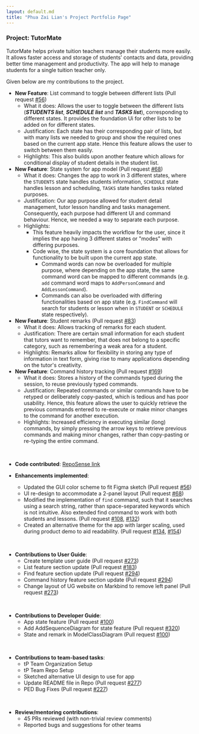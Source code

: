 ```yaml
---
layout: default.md
title: "Phua Zai Lian's Project Portfolio Page"
---
```


### Project: TutorMate

TutorMate helps private tuition teachers manage their students more easily. It allows faster access and storage of students’ contacts and data, providing better time management and productivity. The app will help to manage students for a single tuition teacher only.

Given below are my contributions to the project.


* **New Feature**: List command to toggle between different lists (Pull request [#56](https://github.com/AY2324S1-CS2103T-T11-3/tp/pull/56))
  * What it does: Allows the user to toggle between the different lists (___STUDENTS list___, ___SCHEDULE list___ and ___TASKS list___), corresponding to different states. It provides the foundation Ui for other lists to be added on for different states.
  * Justification: Each state has their corresponding pair of lists, but with many lists we needed to group and show the required ones based on the current app state. Hence this feature allows the user to switch between them easily.
  * Highlights: This also builds upon another feature which allows for conditional display of student details in the student list.
* **New Feature**: State system for app model (Pull request [#68](https://github.com/AY2324S1-CS2103T-T11-3/tp/pull/68))
  * What it does: Changes the app to work in 3 different states, where the `STUDENTS` state handles students information, `SCHEDULE` state handles lesson and scheduling, `TASKS` state handles tasks related purposes.
  * Justification: Our app purpose allowed for student detail management, tutor lesson handling and tasks management. Consequently, each purpose had different UI and command behaviour. Hence, we needed a way to separate each purpose.
  * Highlights: 
    * This feature heavily impacts the workflow for the user, since it implies the app having 3 different states or "modes" with differing purposes. 
    * Code wise, the state system is a core foundation that allows for functionality to be built upon the current app state. 
      * Command words can now be overloaded for multiple purpose, where depending on the app state, the same command word can be mapped to different commands (e.g. `add` command word maps to `AddPersonCommand` and `AddLessonCommand`).
      * Commands can also be overloaded with differing functionalities based on app state (e.g. `FindCommand` will search for students or lesson when in `STUDENT` or `SCHEDULE` state respectively).
* **New Feature**: Student remarks (Pull request [#83](https://github.com/AY2324S1-CS2103T-T11-3/tp/pull/83))
  * What it does: Allows tracking of remarks for each student.
  * Justification: There are certain small information for each student that tutors want to remember, that does not belong to a specific category, such as remembering a weak area for a student.
  * Highlights: Remarks allow for flexibility in storing any type of information in text form, giving rise to many applications depending on the tutor's creativity.
* **New Feature**: Command history tracking (Pull request [#169](https://github.com/AY2324S1-CS2103T-T11-3/tp/pull/169))
  * What it does: Stores a history of the commands typed during the session, to reuse previously typed commands.
  * Justification: Repeated commands or similar commands have to be retyped or deliberately copy-pasted, which is tedious and has poor usability. Hence, this feature allows the user to quickly retrieve the previous commands entered to re-execute or make minor changes to the command for another execution.
  * Highlights: Increased efficiency in executing similar (long) commands, by simply pressing the arrow keys to retrieve previous commands and making minor changes, rather than copy-pasting or re-typing the entire command.
  
<br>

* **Code contributed**: [RepoSense link](https://nus-cs2103-ay2324s1.github.io/tp-dashboard/?search=pzl111&breakdown=true)

* **Enhancements implemented**:
  * Updated the GUI color scheme to fit Figma sketch (Pull request [#56](https://github.com/AY2324S1-CS2103T-T11-3/tp/pull/56))
  * UI re-design to accommodate a 2-panel layout (Pull request [#68](https://github.com/AY2324S1-CS2103T-T11-3/tp/pull/68))
  * Modified the implementation of `find` command, such that it searches using a search string, rather than space-separated keywords which is not intuitive. Also extended find command to work with both students and lessons. (Pull request [#108](https://github.com/AY2324S1-CS2103T-T11-3/tp/pull/108), [#132](https://github.com/AY2324S1-CS2103T-T11-3/tp/pull/132))
  * Created an alternative theme for the app with larger scaling, used during product demo to aid readability. (Pull request [#134](https://github.com/AY2324S1-CS2103T-T11-3/tp/pull/134), [#154](https://github.com/AY2324S1-CS2103T-T11-3/tp/pull/154))

<br>

* **Contributions to User Guide**:
  * Create template user guide (Pull request [#273](https://github.com/AY2324S1-CS2103T-T11-3/tp/pull/273))
  * List feature section update (Pull request [#183](https://github.com/AY2324S1-CS2103T-T11-3/tp/pull/183))
  * Find feature section update (Pull request [#294](https://github.com/AY2324S1-CS2103T-T11-3/tp/pull/294))
  * Command history feature section update (Pull request [#294](https://github.com/AY2324S1-CS2103T-T11-3/tp/pull/294))
  * Change layout of UG website on Markbind to remove left panel (Pull request [#273](https://github.com/AY2324S1-CS2103T-T11-3/tp/pull/273))

<br>

* **Contributions to Developer Guide**:
  * App state feature (Pull request [#100](https://github.com/AY2324S1-CS2103T-T11-3/tp/pull/100))
  * Add AddSequenceDiagram for state feature (Pull request [#320](https://github.com/AY2324S1-CS2103T-T11-3/tp/pull/320))
  * State and remark in ModelClassDiagram (Pull request [#100](https://github.com/AY2324S1-CS2103T-T11-3/tp/pull/100))

<br>

* **Contributions to team-based tasks**:
  * tP Team Organization Setup
  * tP Team Repo Setup
  * Sketched alternative UI design to use for app
  * Update README file in Repo (Pull request [#277](https://github.com/AY2324S1-CS2103T-T11-3/tp/pull/277))
  * PED Bug Fixes (Pull request [#227](https://github.com/AY2324S1-CS2103T-T11-3/tp/pull/227))

<br>

* **Review/mentoring contributions**:
  * 45 PRs reviewed (with non-trivial review comments)
  * Reported bugs and suggestions for other teams
